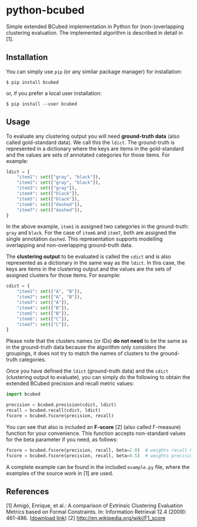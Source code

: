 # python-bcubed

Simple extended BCubed implementation in Python for (non-)overlapping clustering evaluation. The implemented algorithm is described in detail in [1].

## Installation

You can simply use ```pip``` (or any similar package manager) for installation:

```shell
$ pip install bcubed
```

or, if you prefer a local user installation:

```shell
$ pip install --user bcubed
```

## Usage

To evaluate any clustering output you will need **ground-truth data** (also called gold-standard data). We call this the ```ldict```. The ground-truth is represented in a dictionary where the keys are items in the gold-standard and the values are sets of annotated categories for those items. For example:

```python
ldict = {
    "item1": set(["gray", "black"]),
    "item2": set(["gray", "black"]),
    "item3": set(["gray"]),
    "item4": set(["black"]),
    "item5": set(["black"]),
    "item6": set(["dashed"]),
    "item7": set(["dashed"]),
}
```

In the above example, ```item1``` is assigned two categories in the ground-truth: ```gray``` and ```black```. For the case of ```item6``` and ```item7```, both are assigned the single annotation ```dashed```. This representation supports modelling overlapping and non-overlapping ground-truth data.

The **clustering output** to be evaluated is called the ```cdict``` and is also represented as a dictionary in the same way as the ```ldict```. In this case, the keys are items in the clustering output and the values are the sets of assigned clusters for those items. For example:

```python
cdict = {
    "item1": set(["A", "B"]),
    "item2": set(["A", "B"]),
    "item3": set(["A"]),
    "item4": set(["B"]),
    "item5": set(["B"]),
    "item6": set(["C"]),
    "item7": set(["C"]),
}
```

Please note that the clusters names (or IDs) **do not need** to be the same as in the ground-truth data because the algorithm only considers the groupings, it does not try to match the names of clusters to the ground-truth categories.

Once you have defined the ```ldict``` (ground-truth data) and the ```cdict``` (clustering output to evaluate), you can simply do the following to obtain the extended BCubed precision and recall metric values:

```python
import bcubed

precision = bcubed.precision(cdict, ldict)
recall = bcubed.recall(cdict, ldict)
fscore = bcubed.fscore(precision, recall)
```

You can see that also is included an **F-score** [2] (also called F-measure) function for your convenience. This function accepts non-standard values for the beta parameter if you need, as follows:

```python
fscore = bcubed.fscore(precision, recall, beta=2.0)  # weights recall higher
fscore = bcubed.fscore(precision, recall, beta=0.5)  # weights precision higher
```

A complete example can be found in the included ```example.py``` file, where the examples of the source work in [1] are used.

## References

[1] Amigó, Enrique, et al.: A comparison of Extrinsic Clustering Evaluation Metrics based on Formal Constraints. In: Information Retrieval 12.4 (2009): 461-486. ([download link](http://nlp.uned.es/docs/amigo2007a.pdf))
[2] http://en.wikipedia.org/wiki/F1_score
